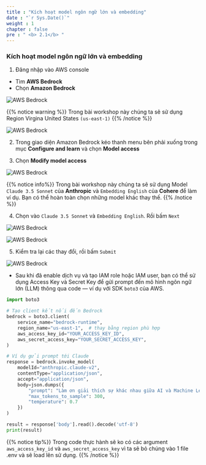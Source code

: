 ```yaml
---
title : "Kích hoạt model ngôn ngữ lớn và embedding"
date : "`r Sys.Date()`"
weight : 1 
chapter : false
pre : " <b> 2.1</b> "
---
```



### Kích hoạt model ngôn ngữ lớn và embedding

1. Đăng nhập vào AWS console
  - Tìm **AWS Bedrock**
  - Chọn **Amazon Bedrock**

![AWS Bedrock](/images/2.prerequisite/2.0.png)

{{% notice warning %}}
Trong bài workshop này chúng ta sẽ sử dụng Region Virgina United States `(us-east-1)`
{{% /notice %}}

![AWS Bedrock](/images/2.prerequisite/2.1.png)

2. Trong giao diện Amazon Bedrock kéo thanh menu bên phải xuống trong mục **Configure and learn** và chọn **Model access**

3. Chọn **Modify model access**


![AWS Bedrock](/images/2.prerequisite/2.2.png)


{{% notice info%}}
Trong bài workshop này chúng ta sẽ sử dụng Model `Claude 3.5 Sonnet` của **Anthropic** và `Embedding English` của **Cohere** để làm ví dụ. Bạn có thể hoàn toàn chọn những model khác thay thế.
{{% /notice %}}

4. Chọn vào `Claude 3.5 Sonnet` và `Embedding English`. Rồi bấm `Next`

![AWS Bedrock](/images/2.prerequisite/2.3.png)

![AWS Bedrock](/images/2.prerequisite/2.4.png)

5. Kiểm tra lại các thay đổi, rồi bấm `Submit`

![AWS Bedrock](/images/2.prerequisite/2.5.png)


- Sau khi đã enable dịch vụ và tạo IAM role hoặc IAM user, bạn có thể sử dụng Access Key và Secret Key để gửi prompt đến mô hình ngôn ngữ lớn (LLM) thông qua code — ví dụ với SDK `boto3` của AWS.

```python
import boto3

# Tạo client kết nối đến Bedrock
bedrock = boto3.client(
    service_name="bedrock-runtime",
    region_name="us-east-1",  # thay bằng region phù hợp
    aws_access_key_id="YOUR_ACCESS_KEY_ID",
    aws_secret_access_key="YOUR_SECRET_ACCESS_KEY",
)

# Ví dụ gửi prompt tới Claude
response = bedrock.invoke_model(
    modelId="anthropic.claude-v2",
    contentType="application/json",
    accept="application/json",
    body=json.dumps({
        "prompt": "Làm ơn giải thích sự khác nhau giữa AI và Machine Learning.",
        "max_tokens_to_sample": 300,
        "temperature": 0.7
    })
)

result = response['body'].read().decode('utf-8')
print(result)
```

{{% notice tip%}}
Trong code thực hành sẽ ko có các argument `aws_access_key_id` và `aws_secret_access_key` vì ta sẽ bỏ chúng vào 1 file .env và sẽ load lên sử dụng.
{{% /notice %}}